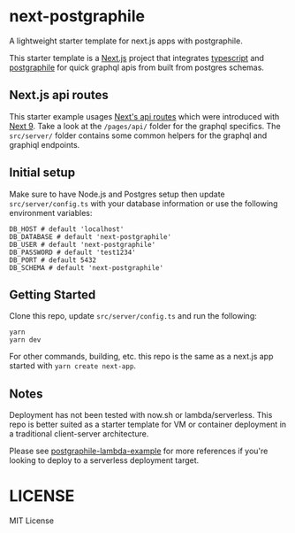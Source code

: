 # next-postgraphile

A lightweight starter template for next.js apps with postgraphile.

This starter template is a [Next.js](https://nextjs.org/) project that integrates [typescript](https://www.typescriptlang.org/) and [postgraphile](https://github.com/graphile/postgraphile) for quick graphql apis from built from postgres schemas.

## Next.js api routes

This starter example usages [Next's api routes](https://nextjs.org/docs/api-routes/introduction) which were introduced with [Next 9](https://reacttricks.com/exploring-next-9-dynamic-routing-and-api-routes/). Take a look at the `/pages/api/` folder for the graphql specifics. The `src/server/` folder contains some common helpers for the graphql and graphiql endpoints.

## Initial setup
Make sure to have Node.js and Postgres setup then update `src/server/config.ts` with your database information or use the following environment variables:

```shell
DB_HOST # default 'localhost'
DB_DATABASE # default 'next-postgraphile'
DB_USER # default 'next-postgraphile'
DB_PASSWORD # default 'test1234' 
DB_PORT # default 5432
DB_SCHEMA # default 'next-postgraphile'
```

## Getting Started

Clone this repo, update `src/server/config.ts` and run the following:
```
yarn
yarn dev
```

For other commands, building, etc. this repo is the same as a next.js app started with `yarn create next-app`.

## Notes

Deployment has not been tested with now.sh or lambda/serverless. This repo is better suited as a starter template for VM or container deployment in a traditional client-server architecture.

Please see [postgraphile-lambda-example](https://github.com/graphile/postgraphile-lambda-example) for more references if you're looking to deploy to a serverless deployment target.

# LICENSE

MIT License